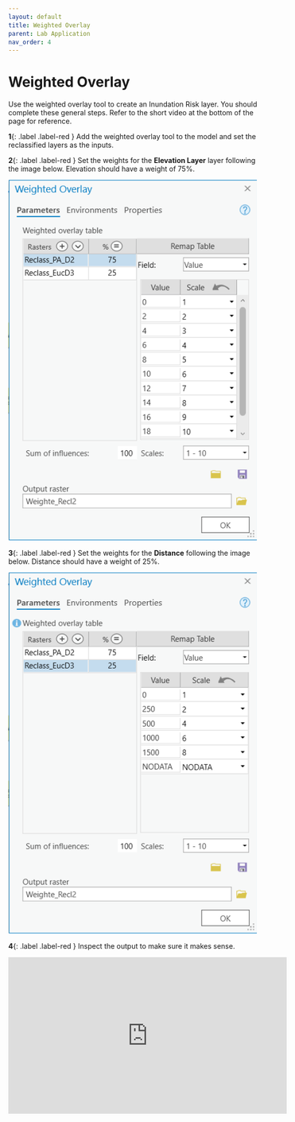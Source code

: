 ```yaml
---
layout: default
title: Weighted Overlay
parent: Lab Application
nav_order: 4
---
```



# Weighted Overlay

Use the weighted overlay tool to create an Inundation Risk layer.  You should complete these general steps.  Refer to the short video at the bottom of the page for reference.

**1**{: .label .label-red } Add the weighted overlay tool to the model and set the reclassified layers as the inputs.

**2**{: .label .label-red } Set the weights for the **Elevation Layer** layer following the image below.  Elevation should have a weight of 75%.

<img src="content/images/WL1.png" alt="missing" class="inline" width="500">

**3**{: .label .label-red } Set the weights for the **Distance** following the image below.  Distance should have a weight of 25%.

<img src="content/images/WL2.png" alt="missing" class="inline" width="500">

**4**{: .label .label-red } Inspect the output to make sure it makes sense.

<iframe width="560" height="315" src="https://www.youtube.com/embed/4DbRt0I3Qjw" title="YouTube video player" frameborder="0" allow="accelerometer; autoplay; clipboard-write; encrypted-media; gyroscope; picture-in-picture" allowfullscreen></iframe>